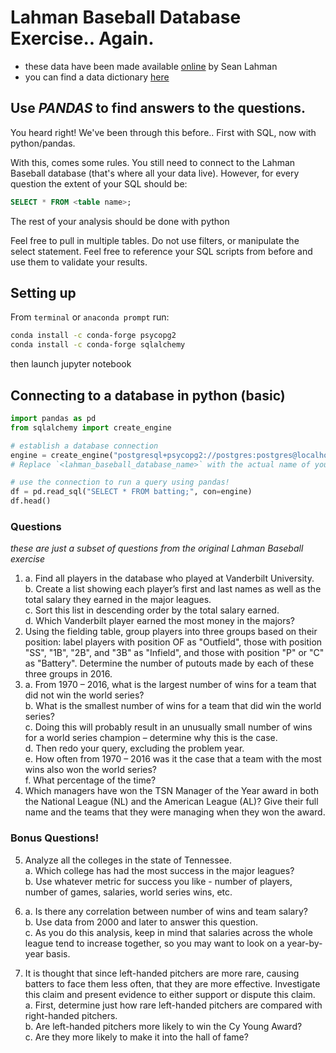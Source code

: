 # Lahman Baseball Database Exercise.. Again.
- these data have been made available [online](http://www.seanlahman.com/baseball-archive/statistics/) by Sean Lahman
- you can find a data dictionary [here](http://www.seanlahman.com/files/database/readme2016.txt)

## Use _PANDAS_ to find answers to the questions.
You heard right!
We've been through this before..
First with SQL, now with python/pandas.

With this, comes some rules.
You still need to connect to the Lahman Baseball database (that's where all your data live).
However, for every question the extent of your SQL should be:
```sql
SELECT * FROM <table name>;
```
The rest of your analysis should be done with python

Feel free to pull in multiple tables.
Do not use filters, or manipulate the select statement.
Feel free to reference your SQL scripts from before and use them to validate your results.

## Setting up

From `terminal` or `anaconda prompt` run: 
```bash
conda install -c conda-forge psycopg2
conda install -c conda-forge sqlalchemy
```
then launch jupyter notebook

## Connecting to a database in python (basic)

```python
import pandas as pd
from sqlalchemy import create_engine

# establish a database connection
engine = create_engine("postgresql+psycopg2://postgres:postgres@localhost:5432/<lahman_baseball_database_name>")
# Replace `<lahman_baseball_database_name>` with the actual name of your lahman baseball database as it appears in pgadmin

# use the connection to run a query using pandas!
df = pd.read_sql("SELECT * FROM batting;", con=engine)
df.head()
```

### Questions
_these are just a subset of questions from the original Lahman Baseball exercise_

1. a. Find all players in the database who played at Vanderbilt University.  
   b. Create a list showing each player’s first and last names as well as the total salary they earned in the major leagues.  
   c. Sort this list in descending order by the total salary earned.  
   d. Which Vanderbilt player earned the most money in the majors?  
2. Using the fielding table, group players into three groups based on their position: label players with position OF as "Outfield", those with position "SS", "1B", "2B", and "3B" as "Infield", and those with position "P" or "C" as "Battery". Determine the number of putouts made by each of these three groups in 2016.
3. a. From 1970 – 2016, what is the largest number of wins for a team that did not win the world series?  
   b. What is the smallest number of wins for a team that did win the world series?  
   c. Doing this will probably result in an unusually small number of wins for a world series champion – determine why this is the case.  
   d. Then redo your query, excluding the problem year.  
   e. How often from 1970 – 2016 was it the case that a team with the most wins also won the world series?  
   f. What percentage of the time?  
4. Which managers have won the TSN Manager of the Year award in both the National League (NL) and the American League (AL)? Give their full name and the teams that they were managing when they won the award.

### Bonus Questions!
5. Analyze all the colleges in the state of Tennessee.  
   a. Which college has had the most success in the major leagues?  
   b. Use whatever metric for success you like - number of players, number of games, salaries, world series wins, etc.  

6. a. Is there any correlation between number of wins and team salary?  
   b. Use data from 2000 and later to answer this question.  
   c. As you do this analysis, keep in mind that salaries across the whole league tend to increase together, so you may want to look on a year-by-year basis.  

7. It is thought that since left-handed pitchers are more rare, causing batters to face them less often, that they are more effective. Investigate this claim and present evidence to either support or dispute this claim.  
   a. First, determine just how rare left-handed pitchers are compared with right-handed pitchers.  
   b. Are left-handed pitchers more likely to win the Cy Young Award?  
   c. Are they more likely to make it into the hall of fame?  
